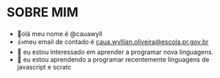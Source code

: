  # SOBRE MIM

###

- 👋olá meu nome é @cauawyll
- 👍meu email de contado é caua.wyllian.oliveira@escola.pr.gov.br
- 🌱 eu estou interessado em aprender a programar nova linguagens.
- 💞️ eu estou aprendendo a programar recentemente linguagens de javascript e scratc
